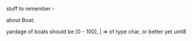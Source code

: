
stuff to remember - 

about Boat:

yardage of boats should be [0 - 100],
| => of type char, or better yet uint8


